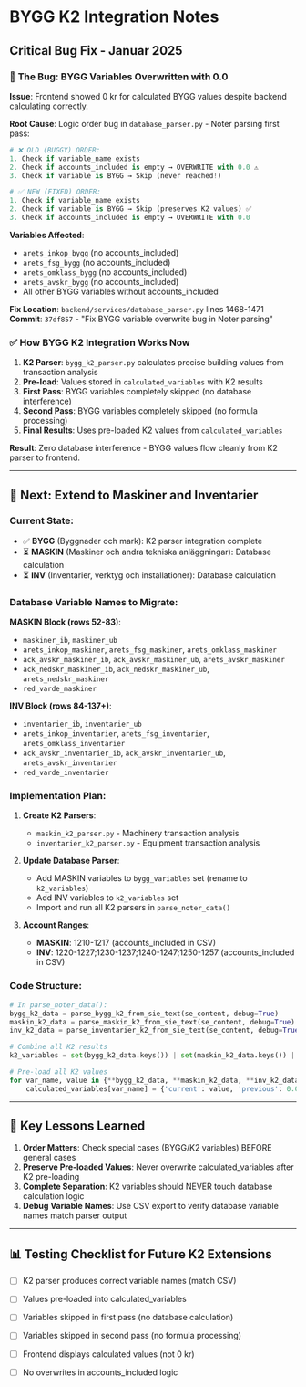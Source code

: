 # BYGG K2 Integration Notes

## Critical Bug Fix - Januar 2025

### 🐛 **The Bug: BYGG Variables Overwritten with 0.0**

**Issue**: Frontend showed 0 kr for calculated BYGG values despite backend calculating correctly.

**Root Cause**: Logic order bug in `database_parser.py` - Noter parsing first pass:

```python
# ❌ OLD (BUGGY) ORDER:
1. Check if variable_name exists
2. Check if accounts_included is empty → OVERWRITE with 0.0 ⚠️
3. Check if variable is BYGG → Skip (never reached!)

# ✅ NEW (FIXED) ORDER:  
1. Check if variable_name exists
2. Check if variable is BYGG → Skip (preserves K2 values) ✅
3. Check if accounts_included is empty → OVERWRITE with 0.0
```

**Variables Affected**:
- `arets_inkop_bygg` (no accounts_included)
- `arets_fsg_bygg` (no accounts_included) 
- `arets_omklass_bygg` (no accounts_included)
- `arets_avskr_bygg` (no accounts_included)
- All other BYGG variables without accounts_included

**Fix Location**: `backend/services/database_parser.py` lines 1468-1471
**Commit**: `37df857` - "Fix BYGG variable overwrite bug in Noter parsing"

### ✅ **How BYGG K2 Integration Works Now**

1. **K2 Parser**: `bygg_k2_parser.py` calculates precise building values from transaction analysis
2. **Pre-load**: Values stored in `calculated_variables` with K2 results
3. **First Pass**: BYGG variables completely skipped (no database interference)
4. **Second Pass**: BYGG variables completely skipped (no formula processing)
5. **Final Results**: Uses pre-loaded K2 values from `calculated_variables`

**Result**: Zero database interference - BYGG values flow cleanly from K2 parser to frontend.

---

## 🔄 **Next: Extend to Maskiner and Inventarier**

### **Current State**:
- ✅ **BYGG** (Byggnader och mark): K2 parser integration complete
- ⏳ **MASKIN** (Maskiner och andra tekniska anläggningar): Database calculation
- ⏳ **INV** (Inventarier, verktyg och installationer): Database calculation

### **Database Variable Names to Migrate**:

**MASKIN Block (rows 52-83)**:
- `maskiner_ib`, `maskiner_ub` 
- `arets_inkop_maskiner`, `arets_fsg_maskiner`, `arets_omklass_maskiner`
- `ack_avskr_maskiner_ib`, `ack_avskr_maskiner_ub`, `arets_avskr_maskiner`
- `ack_nedskr_maskiner_ib`, `ack_nedskr_maskiner_ub`, `arets_nedskr_maskiner`
- `red_varde_maskiner`

**INV Block (rows 84-137+)**:
- `inventarier_ib`, `inventarier_ub`
- `arets_inkop_inventarier`, `arets_fsg_inventarier`, `arets_omklass_inventarier` 
- `ack_avskr_inventarier_ib`, `ack_avskr_inventarier_ub`, `arets_avskr_inventarier`
- `red_varde_inventarier`

### **Implementation Plan**:

1. **Create K2 Parsers**:
   - `maskin_k2_parser.py` - Machinery transaction analysis
   - `inventarier_k2_parser.py` - Equipment transaction analysis

2. **Update Database Parser**:
   - Add MASKIN variables to `bygg_variables` set (rename to `k2_variables`)
   - Add INV variables to `k2_variables` set
   - Import and run all K2 parsers in `parse_noter_data()`

3. **Account Ranges**:
   - **MASKIN**: 1210-1217 (accounts_included in CSV)
   - **INV**: 1220-1227;1230-1237;1240-1247;1250-1257 (accounts_included in CSV)

### **Code Structure**:
```python
# In parse_noter_data():
bygg_k2_data = parse_bygg_k2_from_sie_text(se_content, debug=True)
maskin_k2_data = parse_maskin_k2_from_sie_text(se_content, debug=True)  # NEW
inv_k2_data = parse_inventarier_k2_from_sie_text(se_content, debug=True)  # NEW

# Combine all K2 results
k2_variables = set(bygg_k2_data.keys()) | set(maskin_k2_data.keys()) | set(inv_k2_data.keys())

# Pre-load all K2 values
for var_name, value in {**bygg_k2_data, **maskin_k2_data, **inv_k2_data}.items():
    calculated_variables[var_name] = {'current': value, 'previous': 0.0}
```

---

## 🧠 **Key Lessons Learned**

1. **Order Matters**: Check special cases (BYGG/K2 variables) BEFORE general cases
2. **Preserve Pre-loaded Values**: Never overwrite calculated_variables after K2 pre-loading
3. **Complete Separation**: K2 variables should NEVER touch database calculation logic
4. **Debug Variable Names**: Use CSV export to verify database variable names match parser output

---

## 📊 **Testing Checklist for Future K2 Extensions**

- [ ] K2 parser produces correct variable names (match CSV)
- [ ] Values pre-loaded into calculated_variables 
- [ ] Variables skipped in first pass (no database calculation)
- [ ] Variables skipped in second pass (no formula processing)
- [ ] Frontend displays calculated values (not 0 kr)
- [ ] No overwrites in accounts_included logic







